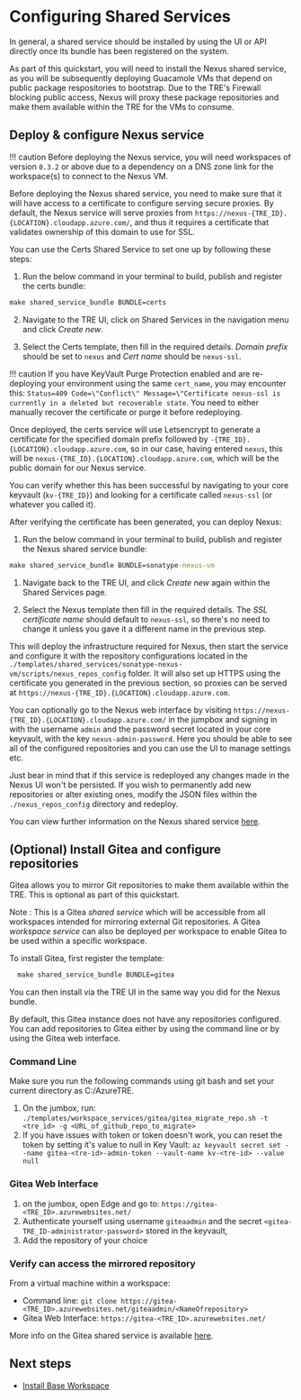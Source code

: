# Configuring Shared Services

In general, a shared service should be installed by using the UI or API directly once its bundle has been registered on the system.

As part of this quickstart, you will need to install the Nexus shared service, as you will be subsequently deploying Guacamole VMs that depend on public package respositories to bootstrap. Due to the TRE's Firewall blocking public access, Nexus will proxy these package repositories and make them available within the TRE for the VMs to consume.

## Deploy & configure Nexus service

!!! caution
    Before deploying the Nexus service, you will need workspaces of version `0.3.2` or above due to a dependency on a DNS zone link for the workspace(s) to connect to the Nexus VM.

Before deploying the Nexus shared service, you need to make sure that it will have access to a certificate to configure serving secure proxies. By default, the Nexus service will serve proxies from `https://nexus-{TRE_ID}.{LOCATION}.cloudapp.azure.com/`, and thus it requires a certificate that validates ownership of this domain to use for SSL.

You can use the Certs Shared Service to set one up by following these steps:

1. Run the below command in your terminal to build, publish and register the certs bundle:

  ```cmd
  make shared_service_bundle BUNDLE=certs
  ```

2. Navigate to the TRE UI, click on Shared Services in the navigation menu and click *Create new*.

3. Select the Certs template, then fill in the required details. *Domain prefix* should be set to `nexus` and *Cert name* should be `nexus-ssl`.

!!! caution
    If you have KeyVault Purge Protection enabled and are re-deploying your environment using the same `cert_name`, you may encounter this: `Status=409 Code=\"Conflict\" Message=\"Certificate nexus-ssl is currently in a deleted but recoverable state`. You need to either manually recover the certificate or purge it before redeploying.

Once deployed, the certs service will use Letsencrypt to generate a certificate for the specified domain prefix followed by `-{TRE_ID}.{LOCATION}.cloudapp.azure.com`, so in our case, having entered `nexus`, this will be `nexus-{TRE_ID}.{LOCATION}.cloudapp.azure.com`, which will be the public domain for our Nexus service.

You can verify whether this has been successful by navigating to your core keyvault (`kv-{TRE_ID}`) and looking for a certificate called `nexus-ssl` (or whatever you called it).

After verifying the certificate has been generated, you can deploy Nexus:

1. Run the below command in your terminal to build, publish and register the Nexus shared service bundle:

  ```cmd
  make shared_service_bundle BUNDLE=sonatype-nexus-vm
  ```

1. Navigate back to the TRE UI, and click *Create new* again within the Shared Services page.

1. Select the Nexus template then fill in the required details. The *SSL certificate name* should default to `nexus-ssl`, so there's no need to change it unless you gave it a different name in the previous step.

This will deploy the infrastructure required for Nexus, then start the service and configure it with the repository configurations located in the `./templates/shared_services/sonatype-nexus-vm/scripts/nexus_repos_config` folder. It will also set up HTTPS using the certificate you generated in the previous section, so proxies can be served at `https://nexus-{TRE_ID}.{LOCATION}.cloudapp.azure.com`.

You can optionally go to the Nexus web interface by visiting `https://nexus-{TRE_ID}.{LOCATION}.cloudapp.azure.com/` in the jumpbox and signing in with the username `admin` and the password secret located in your core keyvault, with the key `nexus-admin-password`. Here you should be able to see all of the configured repositories and you can use the UI to manage settings etc.

Just bear in mind that if this service is redeployed any changes made in the Nexus UI won't be persisted. If you wish to permanently add new repositories or alter existing ones, modify the JSON files within the `./nexus_repos_config` directory and redeploy.

You can view further information on the Nexus shared service [here](../../tre-templates/shared-services/nexus.md).

## (Optional) Install Gitea and configure repositories

Gitea allows you to mirror Git repositories to make them available within the TRE. This is optional as part of this quickstart.

Note : This is a Gitea *shared service* which will be accessible from all workspaces intended for mirroring external Git repositories. A Gitea *workspace service* can also be deployed per workspace to enable Gitea to be used within a specific workspace.

To install Gitea, first register the template:

```cmd
  make shared_service_bundle BUNDLE=gitea
```

You can then install via the TRE UI in the same way you did for the Nexus bundle.

By default, this Gitea instance does not have any repositories configured. You can add repositories to Gitea either by using the command line or by using the Gitea web interface.

### Command Line

Make sure you run the following commands using git bash and set your current directory as C:/AzureTRE.

1. On the jumbox, run:
```./templates/workspace_services/gitea/gitea_migrate_repo.sh -t <tre_id> -g <URL_of_github_repo_to_migrate>```
1. If you have issues with token or token doesn't work, you can reset the token by setting it's value to null in Key Vault:
```az keyvault secret set --name gitea-<tre-id>-admin-token --vault-name kv-<tre-id> --value null```

### Gitea Web Interface

1. on the jumbox, open Edge and go to:
```https://gitea-<TRE_ID>.azurewebsites.net/```
1. Authenticate yourself using username ```giteaadmin``` and the secret ```<gitea-TRE_ID-administrator-password>``` stored in the keyvault,
1. Add the repository of your choice

### Verify can access the mirrored repository

From a virtual machine within a workspace:
- Command line: ```git clone https://gitea-<TRE_ID>.azurewebsites.net/giteaadmin/<NameOfrepository>```
- Gitea Web Interface: ```https://gitea-<TRE_ID>.azurewebsites.net/```

More info on the Gitea shared service is available [here](../../tre-templates/shared-services/gitea.md).

## Next steps

* [Install Base Workspace](installing-base-workspace.md)
